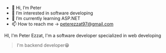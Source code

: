 - 👋 Hi, I’m Peter
- 👀 I’m interested in software developing
- 🌱 I’m currently learning ASP.NET 
- 📫 How to reach me -> peterezzat97@gmail.com


HI, I'm Peter Ezzat, I'm a software developer specialized in web developing  

> I'm backend developer😁
